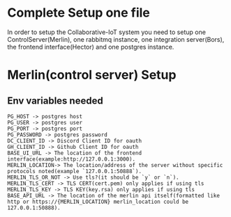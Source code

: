 # Complete Setup one file
In order to setup the Collaborative-IoT system you need to setup one ControlServer(Merlin), one rabbitmq instance, one integration server(Bors), the frontend
interface(Hector) and one postgres instance.

# Merlin(control server) Setup

## Env variables needed 
```
PG_HOST -> postgres host
PG_USER -> postgres user
PG_PORT -> postgres port
PG_PASSWORD -> postgres password
DC_CLIENT_ID -> Discord Client ID for oauth
GH_CLIENT_ID -> Github Client ID for oauth
BASE_UI_URL -> The location of the frontend interface(example:http://127.0.0.1:3000).
MERLIN_LOCATION-> The location/address of the server without specific protocols noted(example `127.0.0.1:50888`).
MERLIN_TLS_OR_NOT -> Use tls?(it should be `y` or `n`).
MERLIN_TLS_CERT -> TLS CERT(cert.pem) only applies if using tls
MERLIN_TLS_KEY -> TLS KEY(key.rsa) only applies if using tls
BASE_API_URL -> The location of the merlin api itself(formatted like http or https://{MERLIN_LOCATION} merlin_location could be 127.0.0.1:50888).
```


